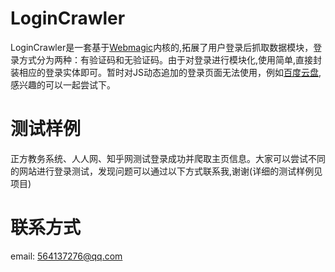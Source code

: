# LoginCrawler
LoginCrawler是一套基于[Webmagic](https://github.com/code4craft/webmagic)内核的,拓展了用户登录后抓取数据模块，登录方式分为两种：有验证码和无验证码。由于对登录进行模块化,使用简单,直接封装相应的登录实体即可。暂时对JS动态追加的登录页面无法使用，例如[百度云盘](https://pan.baidu.com/),感兴趣的可以一起尝试下。

# 测试样例
正方教务系统、人人网、知乎网测试登录成功并爬取主页信息。大家可以尝试不同的网站进行登录测试，发现问题可以通过以下方式联系我,谢谢(详细的测试样例见项目)

# 联系方式
email: 564137276@qq.com
